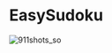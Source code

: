 # EasySudoku

![911shots_so](https://github.com/user-attachments/assets/d6f7328c-e3c1-43f0-94a7-fc59fc8cd9f0)
